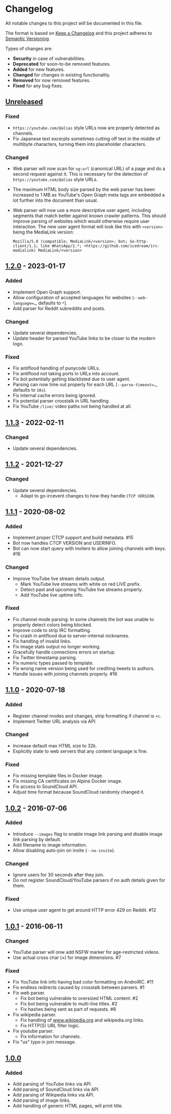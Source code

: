 # Changelog
All notable changes to this project will be documented in this file.

The format is based on [Keep a Changelog] and this project adheres to
[Semantic Versioning].

Types of changes are:
* **Security** in case of vulnerabilities.
* **Deprecated** for soon-to-be removed features.
* **Added** for new features.
* **Changed** for changes in existing functionality.
* **Removed** for now removed features.
* **Fixed** for any bug fixes.

## [Unreleased]
### Fixed
- `https://youtube.com/@alias` style URLs now are properly detected as channels.
- Fix Japanese text excerpts sometimes cutting off text in the middle of
  multibyte characters, turning them into placeholder characters.

### Changed
- Web parser will now scan for `og:url` (canonical URL) of a page and do a
  second request against it. This is necessary for the detection of
  `https://youtube.com/@alias` style URLs.
- The maximum HTML body size parsed by the web parser has been increased to 1 MB
  as YouTube's Open Graph meta tags are embedded a lot further into the document
  than usual.
- Web parser will now use a more descriptive user agent, including segments that
  match better against known crawler patterns. This should improve parsing of
  websites which would otherwise require user interaction. The new user agent
  format will look like this with `<version>` being the MediaLink version:

  `Mozilla/5.0 (compatible; MediaLink/<version>; bot; Go-http-client/1.1; like WhatsApp/2.*; +https://github.com/icedream/irc-medialink) MediaLink/<version>`

## [1.2.0] - 2023-01-17
### Added
* Implement Open Graph support.
* Allow configuration of accepted languages for websites (`--web-language=…`, defaults to `*`).
* Add parser for Reddit subreddits and posts.

### Changed
* Update several dependencies.
* Update header for parsed YouTube links to be closer to the modern logo.

### Fixed
* Fix antiflood handling of punycode URLs.
* Fix antiflood not taking ports in URLs into account.
* Fix bot potentially getting blacklisted due to user agent.
* Parsing can now time out properly for each URL (`--parse-timeout=…`, defaults to `10s`).
* Fix internal cache errors being ignored.
* Fix potential parser crosstalk in URL handling.
* Fix YouTube `/live/` video paths not being handled at all.

## [1.1.3] - 2022-02-11
### Changed
* Update several dependencies.

## [1.1.2] - 2021-12-27
### Changed
* Update several dependencies.
  - Adapt to go-ircevent changes to how they handle `CTCP VERSION`.

## [1.1.1] - 2020-08-02
### Added
* Implement proper CTCP support and build metadata. #15
* Bot now handles CTCP VERSION and USERINFO.
* Bot can now start query with inviters to allow joining channels with keys. #16

### Changed
* Improve YouTube live stream details output.
  - Mark YouTube live streams with white on red LIVE prefix.
  - Detect past and upcoming YouTube live streams properly.
  - Add YouTube live uptime info.

### Fixed
* Fix channel mode parsing: In some channels the bot was unable to properly detect colors being blocked.
* Improve code to strip IRC formatting.
* Fix crash in antiflood due to server-internal nicknames.
* Fix handling of invalid links.
* Fix image stats output no longer working.
* Gracefully handle connections errors on startup.
* Fix Twitter timestamp parsing.
* Fix numeric types passed to template.
* Fix wrong name version being used for crediting tweets to authors.
* Handle issues with joining channels properly. #16

## [1.1.0] - 2020-07-18
### Added
* Register channel modes and changes, strip formatting if channel is `+c`.
* Implement Twitter URL analysis via API.

### Changed
* Increase default max HTML size to 32k.
* Explicitly state to web servers that any content language is fine.

### Fixed
* Fix missing template files in Docker image.
* Fix missing CA certificates on Alpine Docker image.
* Fix access to SoundCloud API.
* Adjust time format because SoundCloud randomly changed it.

## [1.0.2] - 2016-07-06
### Added
* Introduce `--images` flag to enable image link parsing and disable image link parsing by default.
* Add filename to image information.
* Allow disabling auto-join on invite (`--no-invite`).

### Changed
* Ignore users for 30 seconds after they join.
* Do not register SoundCloud/YouTube parsers if no auth details given for them.

### Fixed
* Use unique user agent to get around HTTP error 429 on Reddit. #12

## [1.0.1] - 2016-06-11
### Changed
* YouTube parser will onw add NSFW marker for age-restricted videos.
* Use actual cross char (×) for image dimensions. #7

### Fixed
* Fix YouTube link info having bad color formatting on AndroIRC. #11
* Fix endless redirects caused by crosstalk between parsers. #1
* Fix web parser.
  - Fix bot being vulnerable to oversized HTML content. #2
  - Fix bot being vulnerable to multi-line titles. #2
  - Fix hashes being sent as part of requests. #8
* Fix wikipedia parser.
  - Fix handling of www.wikipedia.org and wikipedia.org links.
  - Fix HTTP(S) URL filter logic.
* Fix youtube parser.
  - Fix information for channels.
* Fix "us" typo in join message.

## [1.0.0]
### Added
* Add parsing of YouTube links via API.
* Add parsing of SoundCloud links via API.
* Add parsing of Wikipedia links via API.
* Add parsing of image links.
* Add handling of generic HTML pages, will print title.

[Unreleased]: https://github.com/icedream/irc-medialink/compare/v1.2.0..vHEAD
[1.2.0]: https://github.com/icedream/irc-medialink/compare/v1.1.3..v1.2.0
[1.1.3]: https://github.com/icedream/irc-medialink/compare/v1.1.2..v1.1.3
[1.1.2]: https://github.com/icedream/irc-medialink/compare/v1.1.1..v1.1.2
[1.1.1]: https://github.com/icedream/irc-medialink/compare/v1.1.0..v1.1.1
[1.1.0]: https://github.com/icedream/irc-medialink/compare/v1.0.2..v1.1.0
[1.0.1]: https://github.com/icedream/irc-medialink/compare/v1.0.0..v1.0.1
[1.0.0]: https://github.com/icedream/irc-medialink/releases/v1.0.0
[1.0.2]: https://github.com/icedream/irc-medialink/compare/v1.0.1..v1.0.2

[Keep a Changelog]: http://keepachangelog.com/en/1.0.0/
[Semantic Versioning]: http://semver.org/spec/v2.0.0.html

[_release_link_format]: https://github.com/icedream/irc-medialink/compare/v{previous_tag}..v{tag}
[_breaking_change_token]: BREAKING

